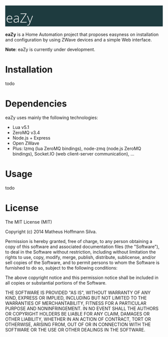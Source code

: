 ![eaZy](docs/images/banner.png)

<b>eaZy</b> is a Home Automation project that proposes easyness on installation and
configuration by using ZWave devices and a simple Web interface.

<b>Note</b>: eaZy is currently under development.

# Installation
todo

# Dependencies
eaZy uses mainly the following technologies:

+ Lua v5.1
+ ZeroMQ v3.4
+ Node.js \+ Express
+ Open ZWave
+ Plus: lzmq (lua ZeroMQ bindings), node-zmq (node.js ZeroMQ bindings), Socket.IO
(web client-server communication), ...

# Usage
todo

# License
The MIT License (MIT)

Copyright (c) 2014 Matheus Hoffmann Silva.

Permission is hereby granted, free of charge, to any person obtaining a copy of
this software and associated documentation files (the "Software"), to deal in
the Software without restriction, including without limitation the rights to
use, copy, modify, merge, publish, distribute, sublicense, and/or sell copies of
the Software, and to permit persons to whom the Software is furnished to do so,
subject to the following conditions:

The above copyright notice and this permission notice shall be included in all
copies or substantial portions of the Software.

THE SOFTWARE IS PROVIDED "AS IS", WITHOUT WARRANTY OF ANY KIND, EXPRESS OR
IMPLIED, INCLUDING BUT NOT LIMITED TO THE WARRANTIES OF MERCHANTABILITY, FITNESS
FOR A PARTICULAR PURPOSE AND NONINFRINGEMENT. IN NO EVENT SHALL THE AUTHORS OR
COPYRIGHT HOLDERS BE LIABLE FOR ANY CLAIM, DAMAGES OR OTHER LIABILITY, WHETHER
IN AN ACTION OF CONTRACT, TORT OR OTHERWISE, ARISING FROM, OUT OF OR IN
CONNECTION WITH THE SOFTWARE OR THE USE OR OTHER DEALINGS IN THE SOFTWARE.
